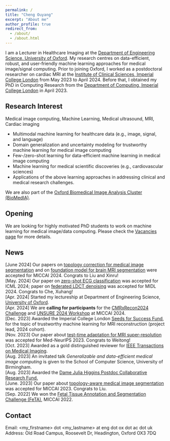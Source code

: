 ```yaml
---
permalink: /
title: "Cheng Ouyang"
excerpt: "About me"
author_profile: true
redirect_from: 
  - /about/
  - /about.html
---
```


I am a Lecturer in Healthcare Imaging at the [Department of Engineering Science, University of Oxford](https://eng.ox.ac.uk/). My research centres on data-efficient, robust, and user-friendly machine learning approaches for medical image/signal computing. Prior to joining Oxford, I worked as a postdoctoral researcher on cardiac MRI at the [Institute of Clinical Sciences, Imperial College London](https://www.imperial.ac.uk/institute-clinical-sciences/) from May 2023 to April 2024. Before that, I obtained my PhD in Computing Research from the [Department of Computing, Imperial College London](https://www.imperial.ac.uk/computing/) in April 2023.


Research Interest
------
Medical image computing, Machine Learning, Medical ultrasound, MRI, Cardiac imaging

- Multimodal machine learning for healthcare data (e.g., image, signal, and language)
- Domain generalization and uncertainty modeling for trustworthy machine learning for medical image computing
- Few-/zero-shot learning for data-efficient machine learning in medical image computing
- Machine learning for medical scientific discoveries (e.g., cardiovascular sciences) 
- Applications of the above learning approaches in addressing clinical and medical research challenges. 

We are also part of the [Oxford Biomedical Image Analysis Cluster (BioMedIA)](https://eng.ox.ac.uk/biomedical-image-analysis/).



Opening
------
We are looking for highly motivated PhD students to work on machine learning for medical image/data computing. Please check the [Vacancies page](https://cheng-01037.github.io/vacancies/) for more details.

News
------
\[June 2024\] Our papers on [topology correction for medical image segmentation]() and on [foundation model for brain MRI segmentation](https://arxiv.org/abs/2405.10246) were accepted for MICCAI 2024. Congrats to Liu and Xinru!\
\[May. 2024\] Our paper on [zero-shot ECG classification](https://arxiv.org/abs/2403.06659) was accepted for ICML 2024; paper on [federated LDCT denoising](https://openreview.net/forum?id=Zg0mfl10o2) was accepted for MIDL 2024. Congrats to Che, Xuhang!\
\[Apr. 2024\] Started my lectureship at Department of Engineering Science, [University of Oxford](https://eng.ox.ac.uk/).\
\[Apr. 2024\] We are **calling for participants** for the [CMRxRecon2024 Challenge](https://cmrxrecon.github.io/2024/Home.html) and [UNSURE 2024 Workshop](https://unsuremiccai.github.io/) at MICCAI 2024.\
\[Dec. 2023\] Awarded the Imperial College London [Seeds for Success Fund](https://www.imperial.ac.uk/postdoc-fellows-development-centre/resources/pfdc-funds/seeds-for-success-fund/), for the topic of trustworthy machine learning for MRI reconstruction (project lead, 2024 cohort).\
\[Nov. 2023\] Our paper about [test-time adaptation for MRI super-resolution](https://drive.google.com/file/d/18tTEhiCETnAJbxvCKJw9D3B2nSbySDc9/view) was accepted for Med-NeurIPS 2023. Congrats to Weitong! \
\[Oct. 2023\] Awarded as a gold distinguished reviewer for [IEEE Transactions on Medical Imaging](https://ieeexplore.ieee.org/xpl/RecentIssue.jsp?punumber=42).\
\[Aug. 2023\] An invitated talk *Generalizable and data-efficient medical image computing* is given to the School of Computer Science, University of Birmingham.\
\[Aug. 2023\] Awarded the [Dame Julia Higgins Postdoc Collaborative Research Fund.](https://www.imperial.ac.uk/postdoc-fellows-development-centre/departments/dame-julia-higgins-postdoc-collaborative-research-fund/)\
\[June. 2023\] Our paper about [topology-aware medical image segmentation](https://link.springer.com/chapter/10.1007/978-3-031-43901-8_7) was accepted for MICCAI 2023. Congrats to Liu.\
\[Sep. 2022\] We won the [Fetal Tissue Annotation and Segmentation Challenge (FeTA)](https://feta.grand-challenge.org/Home/), MICCAI 2022.


Contact
------
Email: <my_firstname> dot <my_lastname> at eng dot ox dot ac dot uk \
Address: Old Road Campus, Roosevelt Dr, Headington, Oxford OX3 7DQ

